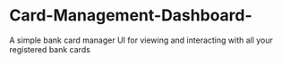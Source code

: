 # Card-Management-Dashboard-
A simple bank card manager UI for viewing and interacting with all your registered bank cards
